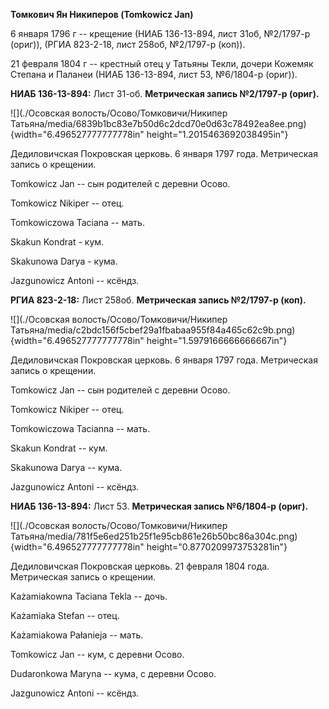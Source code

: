 **Томкович Ян Никиперов (Tomkowicz Jan)**

6 января 1796 г -- крещение (НИАБ 136-13-894, лист 31об, №2/1797-р
(ориг)), (РГИА 823-2-18, лист 258об, №2/1797-р (коп)).

21 февраля 1804 г -- крестный отец у Татьяны Текли, дочери Кожемяк
Степана и Паланеи (НИАБ 136-13-894, лист 53, №6/1804-р (ориг)).

**НИАБ 136-13-894:** Лист 31-об. **Метрическая запись №2/1797-р
(ориг).**

![](./Осовская волость/Осово/Томковичи/Никипер Татьяна/media/6839b1bc83e7b50d6c2dcd70e0d63c78492ea8ee.png){width="6.496527777777778in"
height="1.2015463692038495in"}

Дедиловичская Покровская церковь. 6 января 1797 года. Метрическая запись
о крещении.

Tomkowicz Jan -- сын родителей с деревни Осовo.

Tomkowicz Nikiper -- отец.

Tomkowiczowa Taciana -- мать.

Skakun Kondrat - кум.

Skakunowa Darya - кума.

Jazgunowicz Antoni -- ксёндз.

**РГИА 823-2-18:** Лист 258об. **Метрическая запись №2/1797-р (коп).**

![](./Осовская волость/Осово/Томковичи/Никипер Татьяна/media/c2bdc156f5cbef29a1fbabaa955f84a465c62c9b.png){width="6.496527777777778in"
height="1.5979166666666667in"}

Дедиловичская Покровская церковь. 6 января 1797 года. Метрическая запись
о крещении.

Tomkowicz Jan -- сын родителей с деревни Осово.

Tomkowicz Nikiper -- отец.

Tomkowiczowa Tacianna -- мать.

Skakun Kondrat -- кум.

Skakunowa Darya -- кума.

Jazgunowicz Antoni -- ксёндз.

**НИАБ 136-13-894:** Лист 53. **Метрическая запись №6/1804-р (ориг).**

![](./Осовская волость/Осово/Томковичи/Никипер Татьяна/media/781f5e6ed251b25f1e95cb861e26b50bc86a304c.png){width="6.496527777777778in"
height="0.8770209973753281in"}

Дедиловичская Покровская церковь. 21 февраля 1804 года. Метрическая
запись о крещении.

Każamiakowna Taciana Tekla -- дочь.

Każamiaka Stefan -- отец.

Każamiakowa Pałanieja -- мать.

Tomkowicz Jan -- кум, с деревни Осовo.

Dudaronkowa Maryna -- кума, с деревни Осовo.

Jazgunowicz Antoni -- ксёндз.
